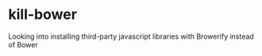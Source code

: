 # kill-bower
Looking into installing third-party javascript libraries with Browerify instead of Bower
